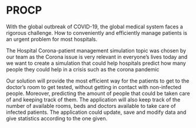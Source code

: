 # PROCP

With the global outbreak of COVID-19, the global medical system faces a rigorous challenge. How to conveniently and efficiently manage patients is an urgent problem for most hospitals.
 
The Hospital Corona-patient management simulation topic was chosen by our team as the Corona issue is very relevant in everyone’s lives today and we want to create a simulation that could help hospitals predict how many people they could help in a crisis such as the corona pandemic
 
Our solution will provide the most efficient way for the patients to get to the doctor’s room to get tested, without getting in contact with non-infected people. Moreover, predicting the amount of people that could be taken care of and keeping track of them. The application will also keep track of the number of available rooms, beds and doctors available to take care of infected patients. The application could update, save and modify data and give statistics according to the one given. 
